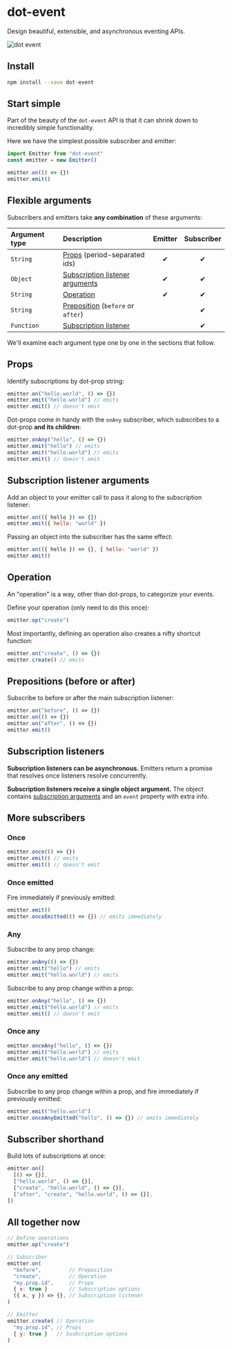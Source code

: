 # dot-event

Design beautiful, extensible, and asynchronous eventing APIs.

![dot event](dot.gif)

## Install

```bash
npm install --save dot-event
```

## Start simple

Part of the beauty of the `dot-event` API is that it can shrink down to incredibly simple functionality.

Here we have the simplest possible subscriber and emitter:

```js
import Emitter from "dot-event"
const emitter = new Emitter()

emitter.on(() => {})
emitter.emit()
```

## Flexible arguments

Subscribers and emitters take **any combination** of these arguments:

| Argument type | Description                                                         | Emitter | Subscriber |
| :------------ | :------------------------------------------------------------------ | :-----: | :--------: |
| `String`      | [Props](#props) (period-separated ids)                              |    ✔    |     ✔      |
| `Object`      | [Subscription listener arguments](#subscription-listener-arguments) |    ✔    |     ✔      |
| `String`      | [Operation](#operation)                                             |    ✔    |     ✔      |
| `String`      | [Preposition](#preposition) (`before` or `after`)                   |         |     ✔      |
| `Function`    | [Subscription listener](#subscription-listener)                     |         |     ✔      |

We'll examine each argument type one by one in the sections that follow.

## Props

Identify subscriptions by dot-prop string:

```js
emitter.on("hello.world", () => {})
emitter.emit("hello.world") // emits
emitter.emit() // doesn't emit
```

Dot-props come in handy with the `onAny` subscriber, which subscribes to a dot-prop **and its children**:

```js
emitter.onAny("hello", () => {})
emitter.emit("hello") // emits
emitter.emit("hello.world") // emits
emitter.emit() // doesn't emit
```

## Subscription listener arguments

Add an object to your emitter call to pass it along to the subscription listener:

```js
emitter.on(({ hello }) => {})
emitter.emit({ hello: "world" })
```

Passing an object into the subscriber has the same effect:

```js
emitter.on(({ hello }) => {}, { hello: "world" })
emitter.emit()
```

## Operation

An "operation" is a way, other than dot-props, to categorize your events.

Define your operation (only need to do this once):

```js
emitter.op("create")
```

Most importantly, defining an operation also creates a nifty shortcut function:

```js
emitter.on("create", () => {})
emitter.create() // emits
```

## Prepositions (before or after)

Subscribe to before or after the main subscription listener:

```js
emitter.on("before", () => {})
emitter.on(() => {})
emitter.on("after", () => {})
emitter.emit()
```

## Subscription listeners

**Subscription listeners can be asynchronous.** Emitters return a promise that resolves once listeners resolve concurrently.

**Subscription listeners receive a single object argument.** The object contains [subscription arguments](#susbcription-arguments) and an `event` property with extra info.

## More subscribers

### Once

```js
emitter.once(() => {})
emitter.emit() // emits
emitter.emit() // doesn't emit
```

### Once emitted

Fire immediately if previously emitted:

```js
emitter.emit()
emitter.onceEmitted(() => {}) // emits immediately
```

### Any

Subscribe to any prop change:

```js
emitter.onAny(() => {})
emitter.emit("hello") // emits
emitter.emit("hello.world") // emits
```

Subscribe to any prop change within a prop:

```js
emitter.onAny("hello", () => {})
emitter.emit("hello.world") // emits
emitter.emit() // doesn't emit
```

### Once any

```js
emitter.onceAny("hello", () => {})
emitter.emit("hello.world") // emits
emitter.emit("hello.world") // doesn't emit
```

### Once any emitted

Subscribe to any prop change within a prop, and fire immediately if previously emitted:

```js
emitter.emit("hello.world")
emitter.onceAnyEmitted("hello", () => {}) // emits immediately
```

## Subscriber shorthand

Build lots of subscriptions at once:

```js
emitter.on([
  [() => {}],
  ["hello.world", () => {}],
  ["create", "hello.world", () => {}],
  ["after", "create", "hello.world", () => {}],
])
```

## All together now

```js
// Define operations
emitter.op("create")

// Subscriber
emitter.on(
  "before",         // Preposition
  "create",         // Operation
  "my.prop.id",     // Props
  { x: true }       // Subscription options
  ({ x, y }) => {}, // Subscription listener
)

// Emitter
emitter.create( // Operation
  "my.prop.id", // Props
  { y: true }   // Susbcription options
)
```
